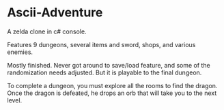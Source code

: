 Ascii-Adventure
===============

A zelda clone in c# console.

Features 9 dungeons, several items and sword, shops, and various enemies.

Mostly finished.  Never got around to save/load feature, and some of the randomization needs adjusted.  But it is playable to the final dungeon.

To complete a dungeon, you must explore all the rooms to find the dragon.  Once the dragon is defeated, he drops an orb that will take you to the next level.
